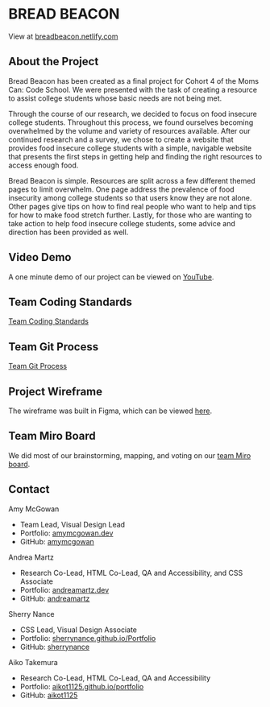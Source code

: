 
# BREAD BEACON

View at [breadbeacon.netlify.com](https://breadbeacon.netlify.com/)

## About the Project

Bread Beacon has been created as a final project for Cohort 4 of the Moms Can: Code School.  We were presented with the task of creating a resource to assist college students whose basic needs are not being met.  

Through the course of our research, we decided to focus on food insecure college students.  Throughout this process, we found ourselves becoming overwhelmed by the volume and variety of resources available.  After our continued research and a survey, we chose to create a website that provides food insecure college students with a simple, navigable website that presents the first steps in getting help and finding the right resources to access enough food.  

Bread Beacon is simple.  Resources are split across a few different themed pages to limit overwhelm.  One page address the prevalence of food insecurity among college students so that users know they are not alone.  Other pages give tips on how to find real people who want to help and tips for how to make food stretch further.  Lastly, for those who are wanting to take action to help food insecure college students, some advice and direction has been provided as well.

## Video Demo

A one minute demo of our project can be viewed on [YouTube](https://www.youtube.com/watch?v=LBALXTWgg54).

## Team Coding Standards

[Team Coding Standards](coding-standards.md)

## Team Git Process

[Team Git Process](git-process.md)

## Project Wireframe

The wireframe was built in Figma, which can be viewed [here](https://www.figma.com/file/8YjEBZbz8hxEmoX9fGkWri/Final-Project-MCC-Cohort-4-Team-2?node-id=14%3A2).

## Team Miro Board

We did most of our brainstorming, mapping, and voting on our [team Miro board](https://miro.com/welcomeonboard/XKTjJpGWyj7lHcvSugpM8y4TC28JVuseaN69ReL8n5YqQ5Ej4HPGoJMvLrWnqO4t).

## Contact

Amy McGowan
* Team Lead, Visual Design Lead
* Portfolio: [amymcgowan.dev](https://amymcgowan.dev/)
* GitHub: [amymcgowan](https://github.com/amymcgowan)

Andrea Martz
* Research Co-Lead, HTML Co-Lead, QA and Accessibility, and CSS Associate
* Portfolio: [andreamartz.dev](https://andreamartz.dev/)
* GitHub: [andreamartz](https://github.com/andreamartz)

Sherry Nance
* CSS Lead, Visual Design Associate
* Portfolio: [sherrynance.github.io/Portfolio](https://sherrynance.github.io/Portfolio/)
* GitHub: [sherrynance](https://github.com/sherrynance)

Aiko Takemura
* Research Co-Lead, HTML Co-Lead, QA and Accessibility
* Portfolio: [aikot1125.github.io/portfolio](https://aikot1125.github.io/portfolio/)
* GitHub: [aikot1125](https://github.com/aikot1125)


